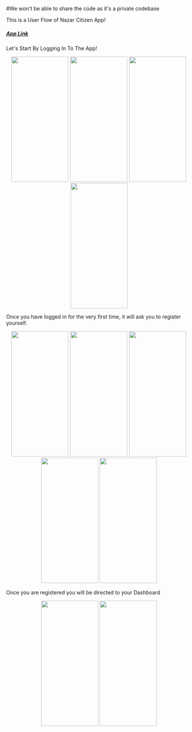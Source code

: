 #We won't be able to share the code as it's a private codebase

This is a User Flow of Nazar Citizen App!

##### [App Link](https://play.google.com/store/apps/details?id=com.nazar.nazar)

Let's Start By Logging In To The App!

<p align="center">
  <img src="https://github.com/user-attachments/assets/72049d56-1ede-49c1-a66e-5c790188319b" height="340" width="155" style="margin-right: 1px;" />
  <img src="https://github.com/user-attachments/assets/70e2dfac-f89d-41ed-b50f-0d8d9e65c3d5" height="340" width="155" style="margin-right: 1px;" />
  <img src="https://github.com/user-attachments/assets/bff3f09f-e6fa-48aa-b298-547ba8274b38" height="340" width="155" style="margin-right: 1px;" />
  <img src="https://github.com/user-attachments/assets/d5e660f6-df8c-4856-90ea-ad3de536ed5f" height="340" width="155" />
</p>

Once you have logged in for the very first time, it will ask you to register yourself.

<p align="center">
  <img src="https://github.com/user-attachments/assets/b25cdb16-9dbe-4ab8-b0c7-116c09ff72e0" height="340" width="155" style="margin-right: 1px;" />
  <img src="https://github.com/user-attachments/assets/4d7463e4-205d-41c9-9c49-5c35d811a561" height="340" width="155" style="margin-right: 1px;" />
  <img src="https://github.com/user-attachments/assets/7f002e15-3cc1-4d23-8845-aa7841a32a67" height="340" width="155" style="margin-right: 1px;" />
  <img src="https://github.com/user-attachments/assets/7d00c52e-e30d-4b35-97af-d4a0a0c65d1e" height="340" width="155" style="margin-right: 1px;" />
  <img src="https://github.com/user-attachments/assets/fbd02915-cb69-45d3-aefc-59e06cb85775" height="340" width="155" />
</p>

Once you are registered you will be directed to your Dashboard

<p align="center">
  <img src="https://github.com/user-attachments/assets/54ce04cf-6b0b-4bc9-836a-2d0d5656c7f5" height="340" width="155" style="margin-right: 1px;" />
  <img src="https://github.com/user-attachments/assets/e3b11808-da01-4b03-b777-edb9e9d6ba21" height="340" width="155" />
</p>

